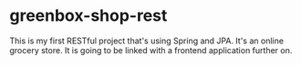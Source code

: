 # greenbox-shop-rest
This is my first RESTful project that's using Spring and JPA. It's an online grocery store. 
It is going to be linked with a frontend application further on.
